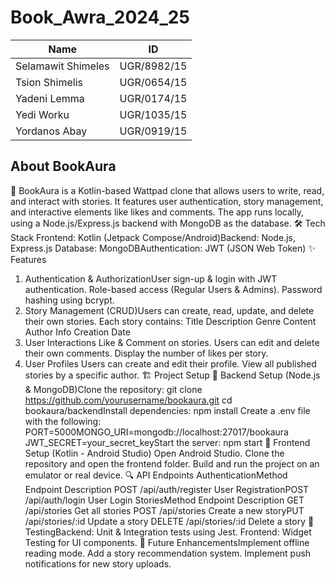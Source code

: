 # Book_Awra_2024_25


 Name             |      ID
----------------- | -------------
Selamawit Shimeles| UGR/8982/15
Tsion Shimelis    | UGR/0654/15
Yadeni Lemma      | UGR/0174/15
Yedi Worku        | UGR/1035/15
Yordanos Abay     | UGR/0919/15

## About BookAura

📖 BookAura is a Kotlin-based Wattpad clone that allows users to write, read, and interact with stories. It features user authentication, story management, and interactive elements like likes and comments. The app runs locally, using a Node.js/Express.js backend with MongoDB as the database.
🛠️ Tech Stack
Frontend: Kotlin (Jetpack Compose/Android)Backend: Node.js, Express.js
Database: MongoDBAuthentication: JWT (JSON Web Token)
✨ Features
1. Authentication & AuthorizationUser sign-up & login with JWT authentication.
Role-based access (Regular Users & Admins).
Password hashing using bcrypt.
2. Story Management (CRUD)Users can create, read, update, and delete their own stories.
Each story contains:
Title
Description
Genre
Content
Author Info
Creation Date
3. User Interactions
Like & Comment on stories.
Users can edit and delete their own comments.
Display the number of likes per story.
4. User Profiles
Users can create and edit their profile.
View all published stories by a specific author.
🏗️ Project Setup
📌 Backend Setup (Node.js & MongoDB)Clone the repository:
git clone https://github.com/yourusername/bookaura.git
cd bookaura/backendInstall dependencies:
npm install
Create a .env file with the following:
PORT=5000MONGO_URI=mongodb://localhost:27017/bookaura
JWT_SECRET=your_secret_keyStart the server:
npm start
📌 Frontend Setup (Kotlin - Android Studio)
Open Android Studio.
Clone the repository and open the frontend folder.
Build and run the project on an emulator or real device.
🔍 API Endpoints
AuthenticationMethod Endpoint Description
POST /api/auth/register User RegistrationPOST /api/auth/login User Login
StoriesMethod Endpoint Description
GET /api/stories Get all stories
POST /api/stories Create a new storyPUT /api/stories/:id Update a story
DELETE /api/stories/:id Delete a story
🧪 TestingBackend: Unit & Integration tests using Jest.
Frontend: Widget Testing for UI components.
🚀 Future EnhancementsImplement offline reading mode.
Add a story recommendation system.
Implement push notifications for new story uploads.
